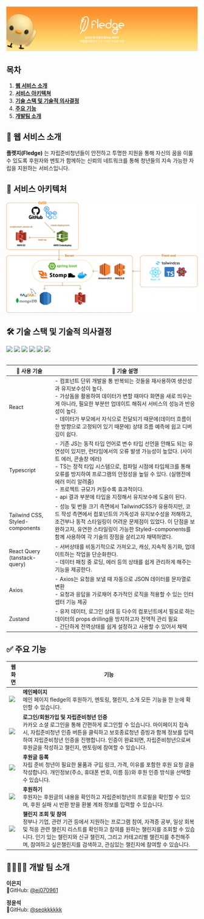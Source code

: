 <div align="center">
  <br />
  <img src="./readme_assets/header.png" alt="FLEDGE"  />

</div>

## 목차

1. [**웹 서비스 소개**](#1)
2. [**서비스 아키텍쳐**](#2)
3. [**기술 스택 및 기술적 의사결정**](#3)
4. [**주요 기능**](#4)
5. [**개발팀 소개**](#5)
   <br>

<div id='1'></div>

## 💁 웹 서비스 소개

**플렛지(Fledge)** 는 자립준비청년들이 안전하고 투명한 지원을 통해 자신의 꿈을 이룰 수 있도록 후원자와 멘토가 함께하는 신뢰의 네트워크를 통해 청년들의 지속 가능한 자립을 지원하는 서비스입니다.

<div id='2'></div>

## 📂 서비스 아키텍처

<img src="./readme_assets/architecture.png" alt="아키텍처(Architecture)" width="1000px" />

<div id='3'></div>

## 🛠 기술 스택 및 기술적 의사결정

  <div>
    <img src="https://img.shields.io/badge/React-61DAFB?style=  &logo=react&logoColor=white"/>
    <img src="https://img.shields.io/badge/TypeScript-3178C6?&logo=typescript&logoColor=white"/>
    <img src="https://img.shields.io/badge/TailwindCSS-06B6D4?style=  &logo=Tailwind CSS&logoColor=white"/>
    <img src="https://img.shields.io/badge/ReactQuery-FF4154?style=  &logo=ReactQuery&logoColor=white"/>
    <img src="https://img.shields.io/badge/StyledComponents-DB7093?style=  &logo=StyledComponents&logoColor=white"/>
    <img src="https://img.shields.io/badge/Axios-5A29E4?style=&logo=Axios&logoColor=white"/>
  </div>
  <br />

| 📌 사용 기술                    | 📖 기술 설명                                                                                                                                                                                                                                                                                                                                                                                        |
| ------------------------------- | --------------------------------------------------------------------------------------------------------------------------------------------------------------------------------------------------------------------------------------------------------------------------------------------------------------------------------------------------------------------------------------------------- |
| React                           | - 컴포넌트 단위 개발을 통 반복되는 것들을 재사용하여 생산성과 유지보수성이 높다. <br>- 가상돔을 활용하여 데이터가 변할 때마다 화면을 새로 띄우는게 아니라, 필요한 부분만 업데이트 해줘서 서비스의 성능과 반응성이 높다. <br>- 데이터가 부모에서 자식으로 전달되기 때문에(데이터 흐름이 한 방향으로 고정되어 있기 때문에) 상태 흐름 예측에 쉽고 디버깅이 쉽다.                                       |
| Typescript                      | - 기존 JS는 동적 타입 언어로 변수 타입 선언을 안해도 되는 유연성이 있지만, 런타임에서의 오류 발생 가능성이 높았다. (사이트 에러, 콘솔창 에러) <br>- TS는 정적 타입 시스템으로, 컴파일 시점에 타입체크를 통해 오류를 방지하여 프로그램의 안정성을 높일 수 있다. (실행전에 에러 미리 알려줌) <br>- 프로젝트 규모가 커질수록 효과적이다. <br>- api 결과 부분에 타입을 지정해서 유지보수에 도움이 된다. |
| Tailwind CSS, Styled-components | - 성능 및 번들 크기 측면에서 TailwindCSS가 유용하지만, 코드 작성 측면에서 컴포넌트의 가독성과 유지보수성을 저해하고, 조건부나 동적 스타일링이 어려운 문제점이 있었다. 이 단점을 보완하고자, 유연한 스타일링이 가능한 Styled-components를 함께 사용하여 각 기술의 장점을 살리고자 채택하였다.                                                                                                        |
| React Query (tanstack-query)    | - 서버상태를 비동기적으로 가져오고, 캐싱, 지속적 동기화, 업데이트하는 작업을 단순화한다. <br>- 데이터 패칭 중 로딩, 에러 등의 상태를 쉽게 관리하게 해주는 기능을 제공한다.                                                                                                                                                                                                                          |
| Axios                           | - Axios는 요청을 보낼 때 자동으로 JSON 데이터를 문자열로 변환 <br>- 요청과 응답을 가로채어 추가적인 로직을 적용할 수 있는 인터셉터 기능 제공                                                                                                                                                                                                                                                        |
| Zustand                         | - 유저 데이터, 로그인 상태 등 다수의 컴포넌트에서 필요로 하는 데이터의 props drilling을 방지하고자 전역적 관리 필요 <br>- 간단하게 전역상태를 쉽게 설정하고 사용할 수 있어서 채택                                                                                                                                                                                                                   |
<div id='4'></div>

## ✅ 주요 기능

| 웹 화면                                                                                                   | 기능                                                                                                                                                                                                                                                                                                                                    |
| --------------------------------------------------------------------------------------------------------- | --------------------------------------------------------------------------------------------------------------------------------------------------------------------------------------------------------------------------------------------------------------------------------------------------------------------------------------- |
| <img src=https://github.com/user-attachments/assets/41d9e638-4296-4990-a32f-5bcd0f5211ab  width='100%' /> | **메인페이지**<br/> 메인 페이지 fledge의 후원하기, 멘토링, 챌린지, 소개 모든 기능을 한 눈에 확인할 수 있습니다.                                                                                                                                                                                                                         |
| <img src=https://github.com/user-attachments/assets/1dc58f5d-f87c-4cf6-a84d-7b2488c7b5b6  width='100%' /> | **로그인/회원가입 및 자립준비청년 인증**<br/> 카카오 소셜 로그인을 통해 간편하게 로그인할 수 있습니다. 마이페이지 접속 시, 자립준비청년 인증 버튼을 클릭하고 보호종료청년 증빙과 함께 정보를 입력하여 자립준비청년 인증을 진행합니다. 인증이 완료되면, 자립준비청년으로써 후원글을 작성하고 챌린지, 멘토링에 참여할 수 있습니다.        |
| <img src=https://github.com/user-attachments/assets/24c702db-148d-4b1a-b193-ce614869d73c  width='100%' /> | **후원글 등록**<br/> 자립 준비 청년이 필요한 물품과 구입 링크, 가격, 이유를 포함한 후원 요청 글을 작성합니다. 개인정보(주소, 휴대폰 번호, 이름 등)와 후원 인증 방식을 선택할 수 있습니다.                                                                                                                                               |
| <img src=https://github.com/user-attachments/assets/e8a92ff0-2981-4364-99ab-b2c564878355 width='100%' />  | **후원하기**<br/> 후원자는 후원글의 내용을 확인하고 자립준비청년의 프로필을 확인할 수 있으며, 후원 실패 시 반환 받을 환불 계좌 정보를 입력할 수 있습니다.                                                                                                                                                                               |
| <img src=https://github.com/user-attachments/assets/6e7a8c6d-e9ad-4ce4-a0c5-a2582accb49b width='100%' />  | **챌린지 조회 및 참여**<br/> 정부나 기업, 관련 기관 등에서 지원하는 프로그램 참여, 자격증 공부, 일상 회복 및 적응 관련 챌린지 리스트를 확인하고 참여를 원하는 챌린지를 조회할 수 있습니다. 인기 있는 챌린지와 신규 챌린지, 그리고 카테고리별 챌린지를 추천해주며, 참여하고 싶은챌린지를 검색하고, 관심있는 챌린지에 참여할 수 있습니다. |

<div id='5'></div>

## 👨‍👩‍👧‍👦 개발 팀 소개

**이은지** <br>
👀GitHub: [@ej070961](https://github.com/ej070961) <br>

**정윤석** <br>
👀GitHub: [@seokkkkkk](https://github.com/seokkkkkk)
